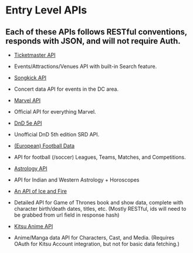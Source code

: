 # Entry Level APIs
## Each of these APIs follows RESTful conventions, responds with JSON, and will not require Auth.

* [Ticketmaster API](https://developer.ticketmaster.com/products-and-docs/apis/getting-started/)
 - Events/Attractions/Venues API with built-in Search feature.

* [Songkick API](https://www.songkick.com/developer)
 - Concert data API for events in the DC area.

* [Marvel API](https://developer.marvel.com/docs)
 - Official API for everything Marvel.

* [DnD 5e API](http://www.dnd5eapi.co/)
 - Unofficial DnD 5th edition SRD API.

* [(European) Football Data](https://www.football-data.org/documentation/quickstart)
 - API for football (/soccer) Leagues, Teams, Matches, and Competitions.

* [Astrology API](https://astrologyapi.com/docs/)
 - API for Indian and Western Astrology + Horoscopes

* [An API of Ice and Fire](https://anapioficeandfire.com/)
 - Detailed API for Game of Thrones book and show data, complete with character birth/death dates, titles, etc. (Mostly RESTful, ids will need to be grabbed from url field in response hash)

* [Kitsu Anime API](https://kitsu.docs.apiary.io/#introduction/json-api)
 - Anime/Manga data API for Characters, Cast, and Media. (Requires OAuth for Kitsu Account integration, but not for basic data fetching.)
